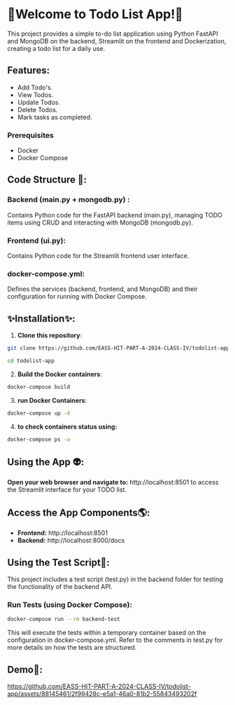 # 📝Welcome to Todo List App!📝

This project provides a simple to-do list application using Python FastAPI and MongoDB on the backend, Streamlit on the frontend and Dockerization, creating a todo list for a daily use.

## Features: 

- Add Todo's.
- View Todos.
- Update Todos.
- Delete Todos.
- Mark tasks as completed.


### Prerequisites

- Docker 
- Docker Compose


## Code Structure 🔨:

### Backend (main.py + mongodb.py) :
 Contains Python code for the FastAPI backend (main.py), managing TODO items using CRUD and interacting with MongoDB (mongodb.py).
### Frontend (ui.py):
 Contains Python code for the Streamlit frontend user interface.
### docker-compose.yml:
 Defines the services (backend, frontend, and MongoDB) and their configuration for running with Docker Compose.



## ✨Installation✨:

1. **Clone this repository**:

```bash
git clone https://github.com/EASS-HIT-PART-A-2024-CLASS-IV/todolist-app.git
```
```bash
cd todolist-app
```

2. **Build the Docker containers**:

```bash
docker-compose build 
```

3. **run Docker Containers**:
  ```bash
docker-compose up -d 
```
4. **to check containers status using:**
```bash
docker-compose ps -a
```

## Using the App 👽:

**Open your web browser and navigate to:**
http://localhost:8501 to access the Streamlit interface for your TODO list.
  
## Access the App Components🌎:
- **Frontend:** http://localhost:8501
- **Backend:** http://localhost:8000/docs

 
## Using the Test Script💯:
This project includes a test script (test.py) in the backend folder for testing the functionality of the backend API.

### Run Tests (using Docker Compose):

```bash
docker-compose run --rm backend-test
```
This will execute the tests within a temporary container based on the configuration in docker-compose.yml. Refer to the comments in test.py for more details on how the tests are structured.

## Demo🎥:

https://github.com/EASS-HIT-PART-A-2024-CLASS-IV/todolist-app/assets/88145461/2f99428c-e5a1-46a0-81b2-55843493202f




